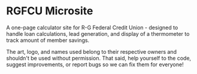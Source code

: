 # RGFCU Microsite

A one-page calculator site for R-G Federal Credit Union - designed to handle loan calculations, lead generation, and display of a thermometer to track amount of member savings.

The art, logo, and names used belong to their respective owners and shouldn't be used without permission. That said, help yourself to the code, suggest improvements, or report bugs so we can fix them for everyone!
